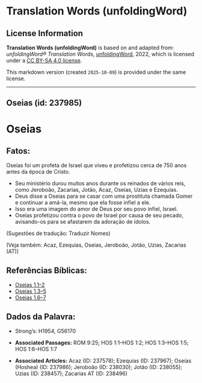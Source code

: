 # Translation Words (unfoldingWord)

## License Information

**Translation Words (unfoldingWord)** is based on and adapted from: _unfoldingWord® Translation Words_, [unfoldingWord](https://unfoldingword.org/utw), 2022, which is licensed under a [CC BY-SA 4.0 license](https://creativecommons.org/licenses/by-sa/4.0/legalcode.en).

This markdown version (created `2025-10-09`) is provided under the same license.



--------------------------------

## Oseias (id: 237985)

Oseias
======

Fatos:
------

Oseias foi um profeta de Israel que viveu e profetizou cerca de 750 anos antes da época de Cristo.

* Seu ministério durou muitos anos durante os reinados de vários reis, como Jeroboão, Zacarias, Jotão, Acaz, Oseias, Uzias e Ezequias.
* Deus disse a Oseias para se casar com uma prostituta chamada Gomer e continuar a amá\-la, mesmo que ela fosse infiel a ele.
* Isso era uma imagem do amor de Deus por seu povo infiel, Israel.
* Oseias profetizou contra o povo de Israel por causa de seu pecado, avisando\-os para se afastarem da adoração de ídolos.

(Sugestões de tradução: Traduzir Nomes)

(Veja também: Acaz, Ezequias, Oseias, Jeroboão, Jotão, Uzias, Zacarias (AT))

Referências Bíblicas:
---------------------

* [Oseias 1\.1–2](https://ref.ly/Hos1:1-Hos1:2)
* [Oseias 1\.3–5](https://ref.ly/Hos1:3-Hos1:5)
* [Oseias 1\.6–7](https://ref.ly/Hos1:6-Hos1:7)

Dados da Palavra:
-----------------

* Strong’s: H1954, G56170

* **Associated Passages:** ROM 9:25; HOS 1:1–HOS 1:2; HOS 1:3–HOS 1:5; HOS 1:6–HOS 1:7
* **Associated Articles:** Acaz (ID: 237578); Ezequias (ID: 237967); Oseias (Hoshea) (ID: 237986); Jeroboão (ID: 238030); Jotão (ID: 238055); Uzias (ID: 238457); Zacarias AT (ID: 238496)

